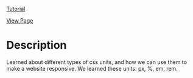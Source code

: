 [Tutorial](https://www.digitalocean.com/community/tutorials/how-to-use-common-units-in-css)

[View Page](https://bsmrdel101.github.io/HTML-CSS-Practice/tutorial_5/)

# Description

Learned about different types of css units, and how we can use them to make a website responsive. We learned these units: px, %, em, rem.

